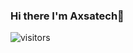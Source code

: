 ### Hi there I'm Axsatech👋

<!--
**axsatech/Axsatech** is a ✨ _special_ ✨ repository because its `README.md` (this file) appears on your GitHub profile.

Here are some ideas to get you started:

- Instargam
- 🌱 I’m currently learning ...
- 👯 I’m looking to collaborate on ...
- 🤔 I’m looking for help with ...
- 💬 Ask me about ...
- 📫 How to reach me: ...
- 😄 Pronouns: ...
- ⚡ Fun fact: ...
-->

![visitors](https://visitor-badge.glitch.me/badge?page_id=page.id)


